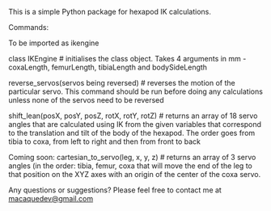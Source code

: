 This is a simple Python package for hexapod IK calculations.

Commands:

To be imported as ikengine

class IKEngine # initialises the class object. Takes 4 arguments in mm - coxaLength, femurLength, tibiaLength and bodySideLength

reverse_servos(servos being reversed) # reverses the motion of the particular servo. This command should be run before doing any calculations unless none of the servos need to be reversed

shift_lean(posX, posY, posZ, rotX, rotY, rotZ) # returns an array of 18 servo angles that are calculated using IK from the given variables that correspond to the translation and tilt of the body of the hexapod. The order goes from tibia to coxa, from left to right and then from front to back

Coming soon: cartesian_to_servo(leg, x, y, z) # returns an array of 3 servo angles (in the order: tibia, femur, coxa that will move the end of the leg to that position on the XYZ axes with an origin of the center of the coxa servo.


Any questions or suggestions? Please feel free to contact me at macaquedev@gmail.com
